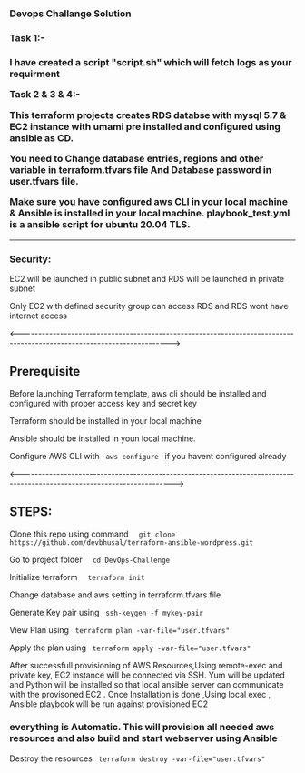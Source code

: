
<h3>  Devops Challange Solution <h3>

<h3>Task 1:-<h3>  I have created a script "script.sh" which will fetch logs as your requirment 
  
  
  

Task 2 & 3 & 4:- 

This terraform projects creates RDS databse with mysql 5.7 & EC2 instance with umami pre installed and configured using ansible as CD.

You need to Change database entries, regions and other variable in terraform.tfvars file And Database password in user.tfvars file.

Make sure you have configured aws CLI in your local machine & Ansible is installed in your local machine. playbook_test.yml is a ansible script for ubuntu 20.04 TLS.


  --------------------------------------------------------------------------------
 <h3> Security: </h3>
<p> EC2 will be launched in public subnet and RDS will be launched in private subnet </p>
<p> Only EC2 with defined security group can access RDS and RDS wont have internet access </p>


<----------------------------------------------------------------------------------------------------------------------->

<h2> Prerequisite </h2>
<p> Before launching Terraform template, aws cli should be installed and configured with proper access key and secret key </p>
<p> Terraform should be installed in your local machine </p>
<p> Ansible should be installed in youn local machine.
<p> Configure AWS CLI with <code> aws configure </code> if you havent configured already </p>

<------------------------------------------------------------------------------------------------------------------------>

<h2> STEPS: </h2>
 <p>Clone this repo using command <code>  git clone https://github.com/devbhusal/terraform-ansible-wordpress.git</code></p>
 <p> Go to project folder         <code>  cd DevOps-Challenge</code></p>
 <p>Initialize terraform          <code>  terraform init</code></p>
 <p>Change database and aws setting in terraform.tfvars file </p>
 <p>Generate Key pair using        <code> ssh-keygen -f mykey-pair  </code></p>
 <p>View Plan using                <code> terraform plan -var-file="user.tfvars"  </code></p>
 <p>Apply the plan using           <code> terraform apply -var-file="user.tfvars" </code></p>
 
 <p> After successfull provisioning of AWS Resources,Using remote-exec and private key, EC2 instance will be connected via  SSH. Yum will be updated and Python will be installed so that local ansible server can communicate with the provisoned EC2 . Once Installation is done ,Using local exec , Ansible playbook will be run against provisioned EC2 </p>
 <h3> everything is Automatic. This will provision all needed  aws resources and also build and start webserver using Ansible </h3>

 <p>Destroy the resources          <code> terraform destroy -var-file="user.tfvars" </code></p>





